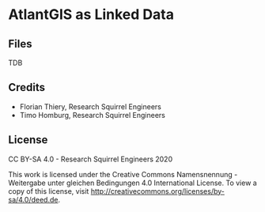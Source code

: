 # AtlantGIS as Linked Data

## Files

TDB

## Credits

* Florian Thiery, Research Squirrel Engineers
* Timo Homburg, Research Squirrel Engineers

## License

CC BY-SA 4.0 - Research Squirrel Engineers 2020

This work is licensed under the Creative Commons Namensnennung - Weitergabe unter gleichen Bedingungen 4.0 International License. To view a copy of this license, visit http://creativecommons.org/licenses/by-sa/4.0/deed.de.

